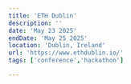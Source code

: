 ```yaml
---
title: 'ETH Dublin'
description: ''
date: 'May 23 2025'
endDate: 'May 25 2025'
location: 'Dublin, Ireland'
url: 'https://www.ethdublin.io/'
tags: ['conference','hackathon']

---
```


